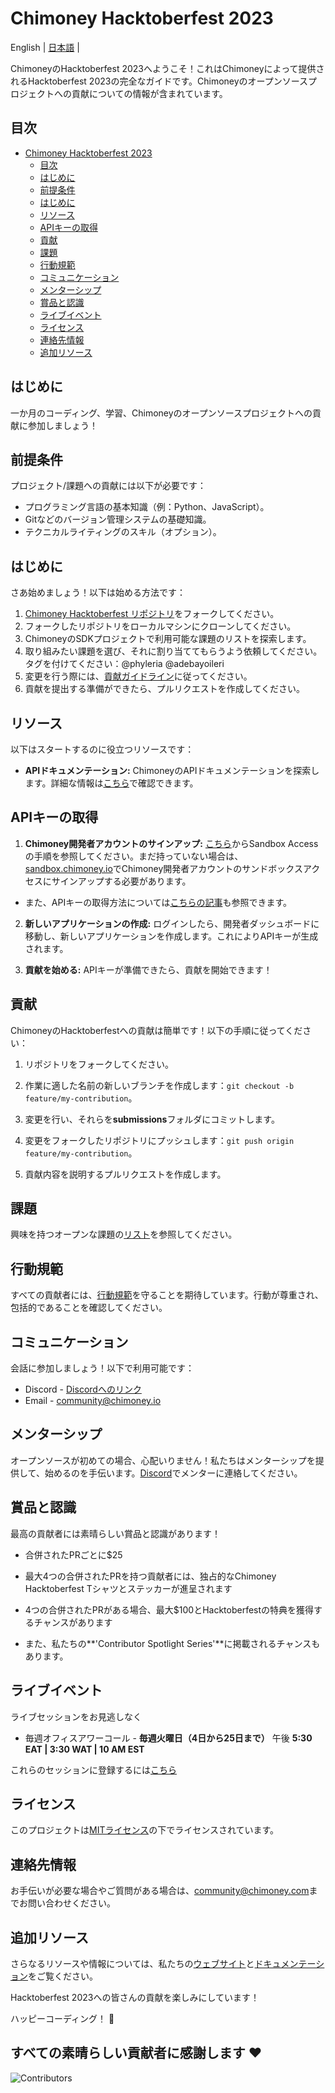 # Chimoney Hacktoberfest 2023

English | [日本語](README-JP.md) |

ChimoneyのHacktoberfest 2023へようこそ！これはChimoneyによって提供されるHacktoberfest 2023の完全なガイドです。Chimoneyのオープンソースプロジェクトへの貢献についての情報が含まれています。

## 目次

- [Chimoney Hacktoberfest 2023](#chimoney-hacktoberfest-2023)
  - [目次](#目次)
  - [はじめに](#はじめに)
  - [前提条件](#前提条件)
  - [はじめに](#はじめに)
  - [リソース](#リソース)
  - [APIキーの取得](#apiキーの取得)
  - [貢献](#貢献)
  - [課題](#課題)
  - [行動規範](#行動規範)
  - [コミュニケーション](#コミュニケーション)
  - [メンターシップ](#メンターシップ)
  - [賞品と認識](#賞品と認識)
  - [ライブイベント](#ライブイベント)
  - [ライセンス](#ライセンス)
  - [連絡先情報](#連絡先情報)
  - [追加リソース](#追加リソース)

## はじめに

一か月のコーディング、学習、Chimoneyのオープンソースプロジェクトへの貢献に参加しましょう！

## 前提条件

プロジェクト/課題への貢献には以下が必要です：

- プログラミング言語の基本知識（例：Python、JavaScript）。
- Gitなどのバージョン管理システムの基礎知識。
- テクニカルライティングのスキル（オプション）。

## はじめに

さあ始めましょう！以下は始める方法です：

1. [Chimoney Hacktoberfest リポジトリ](https://github.com/Chimoney/chimoney-community-projects.git)をフォークしてください。
2. フォークしたリポジトリをローカルマシンにクローンしてください。
3. ChimoneyのSDKプロジェクトで利用可能な課題のリストを探索します。
4. 取り組みたい課題を選び、それに割り当ててもらうよう依頼してください。タグを付けてください：@phyleria @adebayoileri
5. 変更を行う際には、[貢献ガイドライン](#contributing)に従ってください。
6. 貢献を提出する準備ができたら、プルリクエストを作成してください。

## リソース

以下はスタートするのに役立つリソースです：

- **APIドキュメンテーション:** ChimoneyのAPIドキュメンテーションを探索します。詳細な情報は[こちら](https://chimoney.readme.io/reference/introduction)で確認できます。

## APIキーの取得

1. **Chimoney開発者アカウントのサインアップ:** [こちら](https://sandbox.chimoney.io/developers)からSandbox Accessの手順を参照してください。まだ持っていない場合は、[sandbox.chimoney.io](https://chimoney.readme.io/reference/sandbox-environment)でChimoney開発者アカウントのサンドボックスアクセスにサインアップする必要があります。

- また、APIキーの取得方法については[こちらの記事](https://community-chimoney.hashnode.dev/getting-started-with-chimoneys-api-chiconnect)も参照できます。

2. **新しいアプリケーションの作成:** ログインしたら、開発者ダッシュボードに移動し、新しいアプリケーションを作成します。これによりAPIキーが生成されます。

5. **貢献を始める:** APIキーが準備できたら、貢献を開始できます！

## 貢献

ChimoneyのHacktoberfestへの貢献は簡単です！以下の手順に従ってください：

1. リポジトリをフォークしてください。
2. 作業に適した名前の新しいブランチを作成します：`git checkout -b feature/my-contribution`。
3. 変更を行い、それらを**submissions**フォルダにコミットします。
4. 変更をフォークしたリポジトリにプッシュします：`git push origin feature/my-contribution`。

5. 貢献内容を説明するプルリクエストを作成します。

## 課題

興味を持つオープンな課題の[リスト](https://github.com/Chimoney/chimoney-community-projects/issues)を参照してください。

## 行動規範

すべての貢献者には、[行動規範](https://github.com/Chimoney/chimoney-community-projects/blob/main/CODE_OF_CONDUCT.md)を守ることを期待しています。行動が尊重され、包括的であることを確認してください。

## コミュニケーション

会話に参加しましょう！以下で利用可能です：

- Discord - [Discordへのリンク](https://discord.gg/Q3peDrPG95)
- Email - community@chimoney.io

## メンターシップ

オープンソースが初めての場合、心配いりません！私たちはメンターシップを提供して、始めるのを手伝います。[Discord](https://discord.gg/Q3peDrPG95)でメンターに連絡してください。

## 賞品と認識

最高の貢献者には素晴らしい賞品と認識があります！

- 合併されたPRごとに$25
- 最大4つの合併されたPRを持つ貢献者には、独占的なChimoney Hacktoberfest Tシャツとステッカーが進呈されます

- 4つの合併されたPRがある場合、最大$100とHacktoberfestの特典を獲得するチャンスがあります

- また、私たちの**'Contributor Spotlight Series'**に掲載されるチャンスもあります。

## ライブイベント

ライブセッションをお見逃しなく

- 毎週オフィスアワーコール - **毎週火曜日（4日から25日まで）** 午後 **5:30 EAT | 3:30 WAT | 10 AM EST**

これらのセッションに登録するには[こちら](https://forms.gle/aNyegaMbbuHtKoRV8)

## ライセンス

このプロジェクトは[MITライセンス](link-to-license)の下でライセンスされています。

## 連絡先情報

お手伝いが必要な場合やご質問がある場合は、[community@chimoney.com](mailto:community@chimoney.com)までお問い合わせください。

## 追加リソース

さらなるリソースや情報については、私たちの[ウェブサイト](https://chimoney.io/)と[ドキュメンテーション](https://chimoney.readme.io/reference/introduction)をご覧ください。

Hacktoberfest 2023への皆さんの貢献を楽しみにしています！

ハッピーコーディング！ 🚀

## すべての素晴らしい貢献者に感謝します :heart:
![Contributors](https://contrib.rocks/image?repo=Chimoney/chimoney-community-projects)

